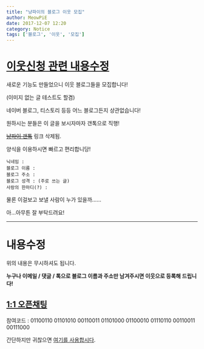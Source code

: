 ```yaml
---
title: "냥파이의 블로그 이웃 모집"
author: MeowPiE
date: 2017-12-07 12:20
category: Notice
tags: ['블로그', '이웃', '모집']
---
```


# [이웃신청 관련 내용수정](#내용수정)

새로운 기능도 만들었으니 이웃 블로그들을 모집합니다!

(이미지 없는 글 테스트도 할겸)

네이버 블로그, 티스토리 등등 어느 블로그든지 상관없습니다!

원하시는 분들은 이 글을 보시자마자 갠톡으로 직행!

~~[냥파이 갠톡](https://open.kakao.com/me/meowpie)~~ 링크 삭제됨.

양식을 이용하시면 빠르고 편리합니당!

```text
닉네임 :
블로그 이름 :
블로그 주소 :
블로그 성격 : (주로 쓰는 글)
사랑의 한마디(?) :
```

물론 이걸보고 보낼 사람이 누가 있을까......

아...아무튼 잘 부탁드려요!

---

# 내용수정

위의 내용은 무시하셔도 됩니다.

**누구나 이메일 / 댓글 / 톡으로 블로그 이름과 주소만 남겨주시면 이웃으로 등록해 드립니다!**

## [1:1 오픈채팅](https://open.kakao.com/o/s0yNauG)

참여코드 : 01100110 01101010 00110011 01101000 01100010 01110110 00110011 00111000

간단하지만 귀찮으면 [여기를 사용합시다](https://www.binarytranslator.com/).

